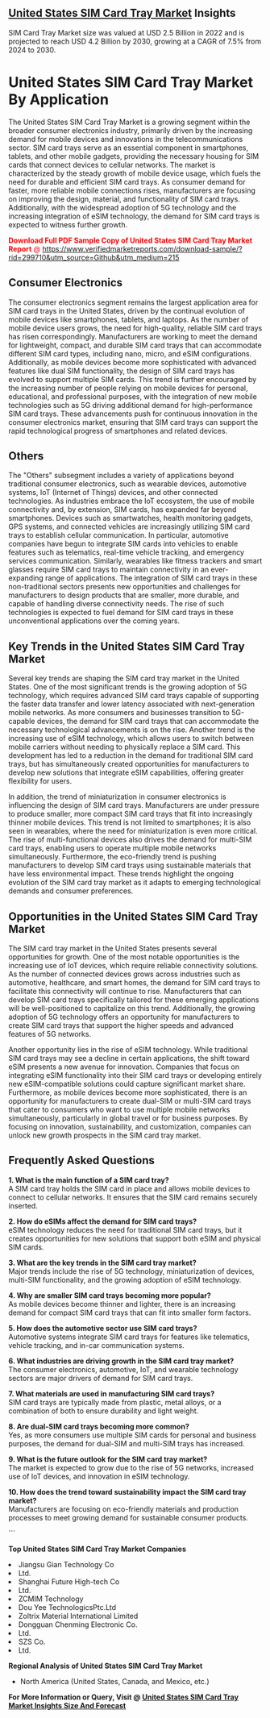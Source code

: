 <h2><a href="https://www.verifiedmarketreports.com/download-sample/?rid=299710&amp;utm_source=Github&amp;utm_medium=215" target="_blank">United States SIM Card Tray Market</a> Insights</h2><p>SIM Card Tray Market size was valued at USD 2.5 Billion in 2022 and is projected to reach USD 4.2 Billion by 2030, growing at a CAGR of 7.5% from 2024 to 2030.</p><p> <h1>United States SIM Card Tray Market By Application</h1> <p>The United States SIM Card Tray Market is a growing segment within the broader consumer electronics industry, primarily driven by the increasing demand for mobile devices and innovations in the telecommunications sector. SIM card trays serve as an essential component in smartphones, tablets, and other mobile gadgets, providing the necessary housing for SIM cards that connect devices to cellular networks. The market is characterized by the steady growth of mobile device usage, which fuels the need for durable and efficient SIM card trays. As consumer demand for faster, more reliable mobile connections rises, manufacturers are focusing on improving the design, material, and functionality of SIM card trays. Additionally, with the widespread adoption of 5G technology and the increasing integration of eSIM technology, the demand for SIM card trays is expected to witness further growth. <p><span class=""><span style="color: #ff0000;"><strong>Download Full PDF Sample Copy of United States SIM Card Tray Market Report</strong> @ </span><a href="https://www.verifiedmarketreports.com/download-sample/?rid=299710&amp;utm_source=Github&amp;utm_medium=215" target="_blank">https://www.verifiedmarketreports.com/download-sample/?rid=299710&amp;utm_source=Github&amp;utm_medium=215</a></span></p></p> <h2>Consumer Electronics</h2> <p>The consumer electronics segment remains the largest application area for SIM card trays in the United States, driven by the continual evolution of mobile devices like smartphones, tablets, and laptops. As the number of mobile device users grows, the need for high-quality, reliable SIM card trays has risen correspondingly. Manufacturers are working to meet the demand for lightweight, compact, and durable SIM card trays that can accommodate different SIM card types, including nano, micro, and eSIM configurations. Additionally, as mobile devices become more sophisticated with advanced features like dual SIM functionality, the design of SIM card trays has evolved to support multiple SIM cards. This trend is further encouraged by the increasing number of people relying on mobile devices for personal, educational, and professional purposes, with the integration of new mobile technologies such as 5G driving additional demand for high-performance SIM card trays. These advancements push for continuous innovation in the consumer electronics market, ensuring that SIM card trays can support the rapid technological progress of smartphones and related devices. <h2>Others</h2> <p>The "Others" subsegment includes a variety of applications beyond traditional consumer electronics, such as wearable devices, automotive systems, IoT (Internet of Things) devices, and other connected technologies. As industries embrace the IoT ecosystem, the use of mobile connectivity and, by extension, SIM cards, has expanded far beyond smartphones. Devices such as smartwatches, health monitoring gadgets, GPS systems, and connected vehicles are increasingly utilizing SIM card trays to establish cellular communication. In particular, automotive companies have begun to integrate SIM cards into vehicles to enable features such as telematics, real-time vehicle tracking, and emergency services communication. Similarly, wearables like fitness trackers and smart glasses require SIM card trays to maintain connectivity in an ever-expanding range of applications. The integration of SIM card trays in these non-traditional sectors presents new opportunities and challenges for manufacturers to design products that are smaller, more durable, and capable of handling diverse connectivity needs. The rise of such technologies is expected to fuel demand for SIM card trays in these unconventional applications over the coming years. <h2>Key Trends in the United States SIM Card Tray Market</h2> <p>Several key trends are shaping the SIM card tray market in the United States. One of the most significant trends is the growing adoption of 5G technology, which requires advanced SIM card trays capable of supporting the faster data transfer and lower latency associated with next-generation mobile networks. As more consumers and businesses transition to 5G-capable devices, the demand for SIM card trays that can accommodate the necessary technological advancements is on the rise. Another trend is the increasing use of eSIM technology, which allows users to switch between mobile carriers without needing to physically replace a SIM card. This development has led to a reduction in the demand for traditional SIM card trays, but has simultaneously created opportunities for manufacturers to develop new solutions that integrate eSIM capabilities, offering greater flexibility for users. <p>In addition, the trend of miniaturization in consumer electronics is influencing the design of SIM card trays. Manufacturers are under pressure to produce smaller, more compact SIM card trays that fit into increasingly thinner mobile devices. This trend is not limited to smartphones; it is also seen in wearables, where the need for miniaturization is even more critical. The rise of multi-functional devices also drives the demand for multi-SIM card trays, enabling users to operate multiple mobile networks simultaneously. Furthermore, the eco-friendly trend is pushing manufacturers to develop SIM card trays using sustainable materials that have less environmental impact. These trends highlight the ongoing evolution of the SIM card tray market as it adapts to emerging technological demands and consumer preferences. <h2>Opportunities in the United States SIM Card Tray Market</h2> <p>The SIM card tray market in the United States presents several opportunities for growth. One of the most notable opportunities is the increasing use of IoT devices, which require reliable connectivity solutions. As the number of connected devices grows across industries such as automotive, healthcare, and smart homes, the demand for SIM card trays to facilitate this connectivity will continue to rise. Manufacturers that can develop SIM card trays specifically tailored for these emerging applications will be well-positioned to capitalize on this trend. Additionally, the growing adoption of 5G technology offers an opportunity for manufacturers to create SIM card trays that support the higher speeds and advanced features of 5G networks. <p>Another opportunity lies in the rise of eSIM technology. While traditional SIM card trays may see a decline in certain applications, the shift toward eSIM presents a new avenue for innovation. Companies that focus on integrating eSIM functionality into their SIM card trays or developing entirely new eSIM-compatible solutions could capture significant market share. Furthermore, as mobile devices become more sophisticated, there is an opportunity for manufacturers to create dual-SIM or multi-SIM card trays that cater to consumers who want to use multiple mobile networks simultaneously, particularly in global travel or for business purposes. By focusing on innovation, sustainability, and customization, companies can unlock new growth prospects in the SIM card tray market. <h2>Frequently Asked Questions</h2> <p><strong>1. What is the main function of a SIM card tray?</strong><br> A SIM card tray holds the SIM card in place and allows mobile devices to connect to cellular networks. It ensures that the SIM card remains securely inserted.</p> <p><strong>2. How do eSIMs affect the demand for SIM card trays?</strong><br> eSIM technology reduces the need for traditional SIM card trays, but it creates opportunities for new solutions that support both eSIM and physical SIM cards.</p> <p><strong>3. What are the key trends in the SIM card tray market?</strong><br> Major trends include the rise of 5G technology, miniaturization of devices, multi-SIM functionality, and the growing adoption of eSIM technology.</p> <p><strong>4. Why are smaller SIM card trays becoming more popular?</strong><br> As mobile devices become thinner and lighter, there is an increasing demand for compact SIM card trays that can fit into smaller form factors.</p> <p><strong>5. How does the automotive sector use SIM card trays?</strong><br> Automotive systems integrate SIM card trays for features like telematics, vehicle tracking, and in-car communication systems.</p> <p><strong>6. What industries are driving growth in the SIM card tray market?</strong><br> The consumer electronics, automotive, IoT, and wearable technology sectors are major drivers of demand for SIM card trays.</p> <p><strong>7. What materials are used in manufacturing SIM card trays?</strong><br> SIM card trays are typically made from plastic, metal alloys, or a combination of both to ensure durability and light weight.</p> <p><strong>8. Are dual-SIM card trays becoming more common?</strong><br> Yes, as more consumers use multiple SIM cards for personal and business purposes, the demand for dual-SIM and multi-SIM trays has increased.</p> <p><strong>9. What is the future outlook for the SIM card tray market?</strong><br> The market is expected to grow due to the rise of 5G networks, increased use of IoT devices, and innovation in eSIM technology.</p> <p><strong>10. How does the trend toward sustainability impact the SIM card tray market?</strong><br> Manufacturers are focusing on eco-friendly materials and production processes to meet growing demand for sustainable consumer products.</p> ```</p><p><strong>Top United States SIM Card Tray Market Companies</strong></p><div data-test-id=""><p><li>Jiangsu Gian Technology Co</li><li> Ltd.</li><li> Shanghai Future High-tech Co</li><li> Ltd.</li><li> ZCMIM Technology</li><li> Dou Yee TechnologicsPtc.Ltd</li><li> Zoltrix Material International Limited</li><li> Dongguan Chenming Electronic Co.</li><li> Ltd.</li><li> SZS Co.</li><li> Ltd.</li></p><div><strong>Regional Analysis of&nbsp;United States SIM Card Tray Market</strong></div><ul><li dir="ltr"><p dir="ltr">North America&nbsp;(United States, Canada, and Mexico, etc.)</p></li></ul><p><strong>For More Information or Query, Visit @&nbsp;</strong><strong><a href="https://www.verifiedmarketreports.com/product/sim-card-tray-market/?utm_source=Github&amp;utm_medium=215" target="_blank">United States SIM Card Tray Market Insights Size And Forecast</a></strong></p></div>

